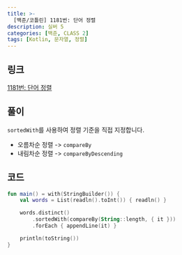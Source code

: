 ```yaml
---
title: >-
  [백준/코틀린] 1181번: 단어 정렬
description: 실버 5
categories: [백준, CLASS 2]
tags: [Kotlin, 문자열, 정렬]
---
```


## 링크
[1181번: 단어 정렬](https://www.acmicpc.net/problem/1181)

## 풀이
`sortedWith`를 사용하여 정렬 기준을 직접 지정합니다.
- 오름차순 정렬 -> `compareBy`
- 내림차순 정렬 -> `compareByDescending`

## 코드
```kotlin
fun main() = with(StringBuilder()) {
    val words = List(readln().toInt()) { readln() }

    words.distinct()
        .sortedWith(compareBy(String::length, { it }))
        .forEach { appendLine(it) }

    println(toString())
}

```
